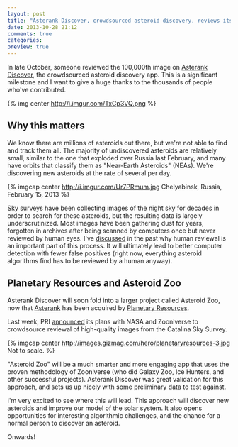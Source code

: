 ```yaml
---
layout: post
title: "Asterank Discover, crowdsourced asteroid discovery, reviews its 100,000 image"
date: 2013-10-28 21:12
comments: true
categories:
preview: true
---
```


In late October, someone reviewed the 100,000th image on [Asterank Discover](http://asterank.com/discover), the crowdsourced asteroid discovery app.  This is a significant milestone and I want to give a huge thanks to the thousands of people who've contributed.

{% img center http://i.imgur.com/TxCp3VQ.png %}

<!-- more -->

## Why this matters

We know there are millions of asteroids out there, but we're not able to find and track them all.  The majority of undiscovered asteroids are relatively small, similar to the one that exploded over Russia last February, and many have orbits that classify them as "Near-Earth Asteroids" (NEAs).  We're discovering new asteroids at the rate of several per day.

{% imgcap center http://i.imgur.com/Ur7PRmum.jpg Chelyabinsk, Russia, February 15, 2013 %}

Sky surveys have been collecting images of the night sky for decades in order to search for these asteroids, but the resulting data is largely underscrutinized.  Most images have been gathering dust for years, forgotten in archives after being scanned by computers once but never reviewed by human eyes.  I've [discussed](http://www.ianww.com/2013/08/05/how-a-programmer-can-discover-an-asteroid/) in the past why human reviewal is an important part of this process.  It will ultimately lead to better computer detection with fewer false positives (right now, everything asteroid algorithms find has to be reviewed by a human anyway).

## Planetary Resources and Asteroid Zoo

Asterank Discover will soon fold into a larger project called Asteroid Zoo, now that [Asterank](http://asterank.com) has been acquired by [Planetary Resources](http://www.planetaryresources.com).

Last week, PRI [announced](http://www.nbcnews.com/science/nasa-planetary-resources-partner-asteroid-hunting-contests-2D11638181) its plans with NASA and Zooniverse to crowdsource reviewal of high-quality images from the Catalina Sky Survey.

{% imgcap center http://images.gizmag.com/hero/planetaryresources-3.jpg Not to scale. %}

"Asteroid Zoo" will be a much smarter and more engaging app that uses the proven methodology of Zooniverse (who did Galaxy Zoo, Ice Hunters, and other successful projects).  Asterank Discover was great validation for this approach, and sets us up nicely with some preliminary data to test against.

I'm very excited to see where this will lead.  This approach will discover new asteroids and improve our model of the solar system.  It also opens opportunities for interesting algorithmic challenges, and the chance for a normal person to discover an asteroid.

Onwards!

